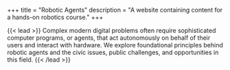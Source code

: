 +++ 
title = "Robotic Agents" 
description = "A website containing content for a hands-on robotics course." 
+++

{{< lead >}} Complex modern digital problems often require sophisticated computer programs, or agents, that act autonomously on behalf of their users and interact with hardware. We explore foundational principles behind robotic agents and the civic issues, public challenges, and opportunities in this field. {{< /lead >}}

